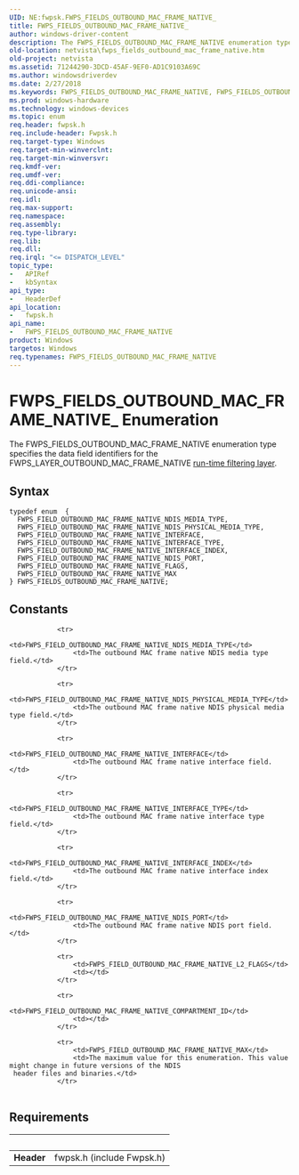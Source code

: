 ```yaml
---
UID: NE:fwpsk.FWPS_FIELDS_OUTBOUND_MAC_FRAME_NATIVE_
title: FWPS_FIELDS_OUTBOUND_MAC_FRAME_NATIVE_
author: windows-driver-content
description: The FWPS_FIELDS_OUTBOUND_MAC_FRAME_NATIVE enumeration type specifies the data field identifiers for the FWPS_LAYER_OUTBOUND_MAC_FRAME_NATIVE run-time filtering layer.
old-location: netvista\fwps_fields_outbound_mac_frame_native.htm
old-project: netvista
ms.assetid: 71244290-3DCD-45AF-9EF0-AD1C9103A69C
ms.author: windowsdriverdev
ms.date: 2/27/2018
ms.keywords: FWPS_FIELDS_OUTBOUND_MAC_FRAME_NATIVE, FWPS_FIELDS_OUTBOUND_MAC_FRAME_NATIVE enumeration [Network Drivers Starting with Windows Vista], FWPS_FIELDS_OUTBOUND_MAC_FRAME_NATIVE_, FWPS_FIELD_OUTBOUND_MAC_FRAME_NATIVE_FLAGS, FWPS_FIELD_OUTBOUND_MAC_FRAME_NATIVE_INTERFACE, FWPS_FIELD_OUTBOUND_MAC_FRAME_NATIVE_INTERFACE_INDEX, FWPS_FIELD_OUTBOUND_MAC_FRAME_NATIVE_INTERFACE_TYPE, FWPS_FIELD_OUTBOUND_MAC_FRAME_NATIVE_MAX, FWPS_FIELD_OUTBOUND_MAC_FRAME_NATIVE_NDIS_MEDIA_TYPE, FWPS_FIELD_OUTBOUND_MAC_FRAME_NATIVE_NDIS_PHYSICAL_MEDIA_TYPE, FWPS_FIELD_OUTBOUND_MAC_FRAME_NATIVE_NDIS_PORT, fwpsk/FWPS_FIELDS_OUTBOUND_MAC_FRAME_NATIVE, fwpsk/FWPS_FIELD_OUTBOUND_MAC_FRAME_NATIVE_FLAGS, fwpsk/FWPS_FIELD_OUTBOUND_MAC_FRAME_NATIVE_INTERFACE, fwpsk/FWPS_FIELD_OUTBOUND_MAC_FRAME_NATIVE_INTERFACE_INDEX, fwpsk/FWPS_FIELD_OUTBOUND_MAC_FRAME_NATIVE_INTERFACE_TYPE, fwpsk/FWPS_FIELD_OUTBOUND_MAC_FRAME_NATIVE_MAX, fwpsk/FWPS_FIELD_OUTBOUND_MAC_FRAME_NATIVE_NDIS_MEDIA_TYPE, fwpsk/FWPS_FIELD_OUTBOUND_MAC_FRAME_NATIVE_NDIS_PHYSICAL_MEDIA_TYPE, fwpsk/FWPS_FIELD_OUTBOUND_MAC_FRAME_NATIVE_NDIS_PORT, netvista.fwps_fields_outbound_mac_frame_native
ms.prod: windows-hardware
ms.technology: windows-devices
ms.topic: enum
req.header: fwpsk.h
req.include-header: Fwpsk.h
req.target-type: Windows
req.target-min-winverclnt: 
req.target-min-winversvr: 
req.kmdf-ver: 
req.umdf-ver: 
req.ddi-compliance: 
req.unicode-ansi: 
req.idl: 
req.max-support: 
req.namespace: 
req.assembly: 
req.type-library: 
req.lib: 
req.dll: 
req.irql: "<= DISPATCH_LEVEL"
topic_type:
-	APIRef
-	kbSyntax
api_type:
-	HeaderDef
api_location:
-	fwpsk.h
api_name:
-	FWPS_FIELDS_OUTBOUND_MAC_FRAME_NATIVE
product: Windows
targetos: Windows
req.typenames: FWPS_FIELDS_OUTBOUND_MAC_FRAME_NATIVE
---
```


# FWPS_FIELDS_OUTBOUND_MAC_FRAME_NATIVE_ Enumeration
The FWPS_FIELDS_OUTBOUND_MAC_FRAME_NATIVE enumeration type specifies the data field identifiers for the
  FWPS_LAYER_OUTBOUND_MAC_FRAME_NATIVE 
  <a href="https://msdn.microsoft.com/en-us/library/windows/desktop/aa366492">run-time filtering layer</a>.

## Syntax
````
typedef enum  { 
  FWPS_FIELD_OUTBOUND_MAC_FRAME_NATIVE_NDIS_MEDIA_TYPE,
  FWPS_FIELD_OUTBOUND_MAC_FRAME_NATIVE_NDIS_PHYSICAL_MEDIA_TYPE,
  FWPS_FIELD_OUTBOUND_MAC_FRAME_NATIVE_INTERFACE,
  FWPS_FIELD_OUTBOUND_MAC_FRAME_NATIVE_INTERFACE_TYPE,
  FWPS_FIELD_OUTBOUND_MAC_FRAME_NATIVE_INTERFACE_INDEX,
  FWPS_FIELD_OUTBOUND_MAC_FRAME_NATIVE_NDIS_PORT,
  FWPS_FIELD_OUTBOUND_MAC_FRAME_NATIVE_FLAGS,
  FWPS_FIELD_OUTBOUND_MAC_FRAME_NATIVE_MAX
} FWPS_FIELDS_OUTBOUND_MAC_FRAME_NATIVE;
````

## Constants

<table>
            
                <tr>
                    <td>FWPS_FIELD_OUTBOUND_MAC_FRAME_NATIVE_NDIS_MEDIA_TYPE</td>
                    <td>The outbound MAC frame native NDIS media type field.</td>
                </tr>
            
                <tr>
                    <td>FWPS_FIELD_OUTBOUND_MAC_FRAME_NATIVE_NDIS_PHYSICAL_MEDIA_TYPE</td>
                    <td>The outbound MAC frame native NDIS physical media type field.</td>
                </tr>
            
                <tr>
                    <td>FWPS_FIELD_OUTBOUND_MAC_FRAME_NATIVE_INTERFACE</td>
                    <td>The outbound MAC frame native interface field.</td>
                </tr>
            
                <tr>
                    <td>FWPS_FIELD_OUTBOUND_MAC_FRAME_NATIVE_INTERFACE_TYPE</td>
                    <td>The outbound MAC frame native interface type field.</td>
                </tr>
            
                <tr>
                    <td>FWPS_FIELD_OUTBOUND_MAC_FRAME_NATIVE_INTERFACE_INDEX</td>
                    <td>The outbound MAC frame native interface index field.</td>
                </tr>
            
                <tr>
                    <td>FWPS_FIELD_OUTBOUND_MAC_FRAME_NATIVE_NDIS_PORT</td>
                    <td>The outbound MAC frame native NDIS port field.</td>
                </tr>
            
                <tr>
                    <td>FWPS_FIELD_OUTBOUND_MAC_FRAME_NATIVE_L2_FLAGS</td>
                    <td></td>
                </tr>
            
                <tr>
                    <td>FWPS_FIELD_OUTBOUND_MAC_FRAME_NATIVE_COMPARTMENT_ID</td>
                    <td></td>
                </tr>
            
                <tr>
                    <td>FWPS_FIELD_OUTBOUND_MAC_FRAME_NATIVE_MAX</td>
                    <td>The maximum value for this enumeration. This value might change in future versions of the NDIS
     header files and binaries.</td>
                </tr>
</table>


## Requirements
| &nbsp; | &nbsp; |
| ---- |:---- |
| **Header** | fwpsk.h (include Fwpsk.h) |